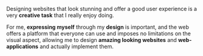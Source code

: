 Designing websites that look stunning and offer a good user experience is
a very **creative task** that I really enjoy doing.

For me, **expressing myself** through my **design** is important, and the web offers
a platform that everyone can use and imposes no limitations on the visual aspect,
allowing me to design **amazing looking websites** and **web-applications** and actually
implement them.